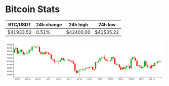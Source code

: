 # Bitcoin Stats

BTC/USDT|24h change|24h high|24h low|
|---|---|---|---|
|$41933.52|0.51%|$42400.00|$41535.22|

<img src="./chart.svg">
